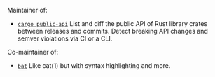 Maintainer of:

* [`cargo public-api`](https://github.com/Enselic/cargo-public-api) List and diff the public API of Rust library crates between releases and commits. Detect breaking API changes and semver violations via CI or a CLI.

Co-maintainer of:

* [`bat`](https://github.com/sharkdp/bat) Like cat(1) but with syntax highlighting and more.
